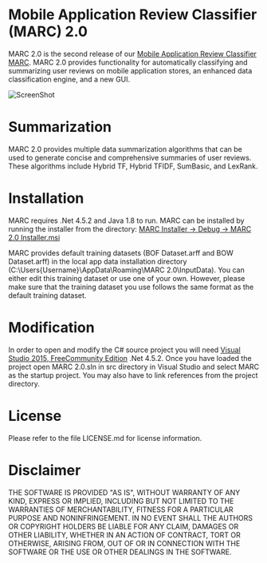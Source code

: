 # Mobile Application Review Classifier (MARC) 2.0


MARC 2.0 is the second release of our [Mobile Application Review Classifier MARC](https://github.com/seelprojects/MARC). MARC 2.0 provides functionality for automatically classifying and summarizing user reviews on mobile application stores, an enhanced data classification engine, and a new GUI.

![ScreenShot](https://github.com/seelprojects/MARC-2.0/blob/master/MARC%202.0/MARC.PNG)

# Summarization

MARC 2.0 provides multiple data summarization algorithms that can be used to generate concise and comprehensive summaries of user reviews. These algorithms include Hybrid TF, Hybrid TFIDF, SumBasic, and LexRank.

# Installation

MARC requires .Net 4.5.2 and Java 1.8 to run. MARC can be installed by running the installer from the directory: [MARC Installer -> Debug -> MARC 2.0 Installer.msi](https://github.com/seelprojects/MARC-2.0/blob/master/MARC%202.0%20Installer/Debug/)

MARC provides default training datasets (BOF Dataset.arff and BOW Dataset.arff) in the local app data installation directory (C:\Users\{Username}\AppData\Roaming\MARC 2.0\InputData). You can either edit this training dataset or use one of your own. However, please make sure that the training dataset you use follows the same format as the default training dataset.

# Modification

In order to open and modify the C# source project you will need [Visual Studio 2015, FreeCommunity Edition](https://www.visualstudio.com/vs/community/) .Net 4.5.2. Once you have loaded the project open MARC 2.0.sln in src directory in Visual Studio and select MARC as the startup project. You may also have to link references from the project directory.

# License

Please refer to the file LICENSE.md for license information.

# Disclaimer

THE SOFTWARE IS PROVIDED "AS IS", WITHOUT WARRANTY OF ANY KIND, EXPRESS OR IMPLIED, INCLUDING BUT NOT LIMITED TO THE WARRANTIES OF MERCHANTABILITY, FITNESS FOR A PARTICULAR PURPOSE AND NONINFRINGEMENT. IN NO EVENT SHALL THE AUTHORS OR COPYRIGHT HOLDERS BE LIABLE FOR ANY CLAIM, DAMAGES OR OTHER LIABILITY, WHETHER IN AN ACTION OF CONTRACT, TORT OR OTHERWISE, ARISING FROM, OUT OF OR IN CONNECTION WITH THE SOFTWARE OR THE USE OR OTHER DEALINGS IN THE SOFTWARE.
